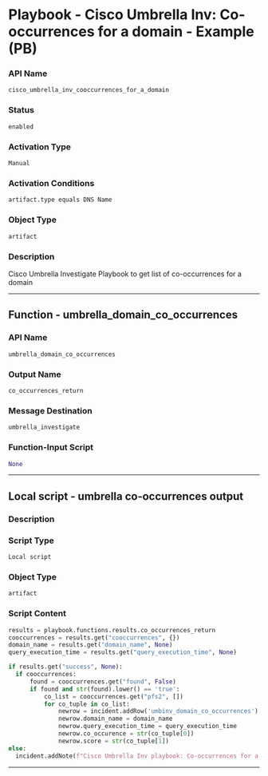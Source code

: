 <!--
    DO NOT MANUALLY EDIT THIS FILE
    THIS FILE IS AUTOMATICALLY GENERATED WITH resilient-sdk codegen
    Generated with resilient-sdk v51.0.2.2.1096
-->

# Playbook - Cisco Umbrella Inv: Co-occurrences for a domain - Example (PB)

### API Name
`cisco_umbrella_inv_cooccurrences_for_a_domain`

### Status
`enabled`

### Activation Type
`Manual`

### Activation Conditions
`artifact.type equals DNS Name`

### Object Type
`artifact`

### Description
Cisco Umbrella Investigate Playbook to get list of co-occurrences for a domain


---
## Function - umbrella_domain_co_occurrences

### API Name
`umbrella_domain_co_occurrences`

### Output Name
`co_occurrences_return`

### Message Destination
`umbrella_investigate`

### Function-Input Script
```python
None
```

---

## Local script - umbrella co-occurrences output

### Description


### Script Type
`Local script`

### Object Type
`artifact`

### Script Content
```python
results = playbook.functions.results.co_occurrences_return
cooccurrences = results.get("cooccurrences", {})
domain_name = results.get("domain_name", None)
query_execution_time = results.get("query_execution_time", None)

if results.get("success", None):
  if cooccurrences:
      found = cooccurrences.get("found", False)
      if found and str(found).lower() == 'true':
          co_list = cooccurrences.get("pfs2", [])
          for co_tuple in co_list:
              newrow = incident.addRow('umbinv_domain_co_occurrences')
              newrow.domain_name = domain_name
              newrow.query_execution_time = query_execution_time
              newrow.co_occurence = str(co_tuple[0])
              newrow.score = str(co_tuple[1])
else:
  incident.addNote(f"Cisco Umbrella Inv playbook: Co-occurrences for a domain\nFailed with reason: {results.get('reason', None)}")
```

---

